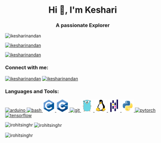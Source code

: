 <h1 align="center">Hi 👋, I'm Keshari</h1>
<h3 align="center">A passionate Explorer</h3>

<p align="left"> <img src="https://komarev.com/ghpvc/?username=ikesharinandan&label=Profile%20views&color=0e75b6&style=flat" alt="ikesharinandan" /> </p>

<p align="left"> <a href="https://github.com/ryo-ma/github-profile-trophy"><img src="https://github-profile-trophy.vercel.app/?username=ikesharinandan" alt="ikesharinandan" /></a> </p>

<p align="left"> <a href="https://twitter.com/ikesharinandan" target="blank"><img src="https://img.shields.io/twitter/follow/ikesharinandan?logo=twitter&style=for-the-badge" alt="ikesharinandan" /></a> </p>

<h3 align="left">Connect with me:</h3>
<p align="left">
<a href="https://twitter.com/ikesharinandan" target="blank"><img align="center" src="https://raw.githubusercontent.com/rahuldkjain/github-profile-readme-generator/master/src/images/icons/Social/twitter.svg" alt="ikesharinandan" height="30" width="40" /></a>
<a href="https://www.youtube.com/@ikesharinandan" target="blank"><img align="center" src="https://raw.githubusercontent.com/rahuldkjain/github-profile-readme-generator/master/src/images/icons/Social/youtube.svg" alt="ikesharinandan" height="30" width="40" /></a>
</p>

<h3 align="left">Languages and Tools:</h3>
<p align="left">
        <a href="https://www.arduino.cc/" target="_blank" rel="noreferrer">
            <img src="https://cdn.worldvectorlogo.com/logos/arduino-1.svg" alt="arduino" width="40" height="40" />
        </a>
        <a href="https://www.gnu.org/software/bash/" target="_blank" rel="noreferrer">
            <img src="https://www.vectorlogo.zone/logos/gnu_bash/gnu_bash-icon.svg" alt="bash" width="40" height="40" />
        </a> <a href="https://www.cprogramming.com/" target="_blank" rel="noreferrer"> <img
                src="https://raw.githubusercontent.com/devicons/devicon/master/icons/c/c-original.svg" alt="c"
                width="40" height="40" /> </a>
        <a href="https://www.w3schools.com/cpp/" target="_blank" rel="noreferrer"> <img
                src="https://raw.githubusercontent.com/devicons/devicon/master/icons/cplusplus/cplusplus-original.svg"
                alt="cplusplus" width="40" height="40" /> </a> <a href="https://git-scm.com/" target="_blank"
            rel="noreferrer"> <img src="https://www.vectorlogo.zone/logos/git-scm/git-scm-icon.svg" alt="git" width="40"
                height="40" />
        </a> <a href="https://golang.org" target="_blank" rel="noreferrer"> <img
                src="https://raw.githubusercontent.com/devicons/devicon/master/icons/go/go-original.svg" alt="go"
                width="40" height="40" /> </a>  <a href="https://www.linux.org/" target="_blank"
            rel="noreferrer"> <img
                src="https://raw.githubusercontent.com/devicons/devicon/master/icons/linux/linux-original.svg"
                alt="linux" width="40" height="40" /> </a>  <a href="https://pandas.pydata.org/" target="_blank"
            rel="noreferrer"> <img
                src="https://raw.githubusercontent.com/devicons/devicon/2ae2a900d2f041da66e950e4d48052658d850630/icons/pandas/pandas-original.svg"
                alt="pandas" width="40" height="40" /> </a> <a href="https://www.python.org" target="_blank"
            rel="noreferrer"> <img
                src="https://raw.githubusercontent.com/devicons/devicon/master/icons/python/python-original.svg"
                alt="python" width="40" height="40" /> </a> <a href="https://pytorch.org/" target="_blank"
            rel="noreferrer"> <img src="https://www.vectorlogo.zone/logos/pytorch/pytorch-icon.svg" alt="pytorch"
                width="40" height="40" /> </a><a href="https://www.tensorflow.org" target="_blank" rel="noreferrer">
            <img src="https://www.vectorlogo.zone/logos/tensorflow/tensorflow-icon.svg" alt="tensorflow" width="40"
                height="40" /> </a>
    </p>

<p><img align="left" src="https://github-readme-stats.vercel.app/api/top-langs?username=irohitsinghr&show_icons=true&locale=en&layout=compact" alt="irohitsinghr" /></p>

<p>&nbsp;<img align="center" src="https://github-readme-stats.vercel.app/api?username=irohitsinghr&show_icons=true&locale=en" alt="irohitsinghr" /></p>

<p><img align="center" src="https://github-readme-streak-stats.herokuapp.com/?user=irohitsinghr&" alt="irohitsinghr" /></p>
